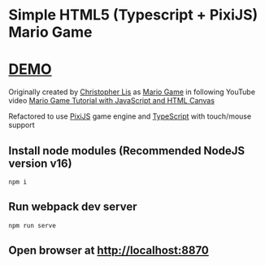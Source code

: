# Simple HTML5 (Typescript + PixiJS) Mario Game

# [DEMO](https://volodalexey.github.io/simple-html5-mario-game/)

Originally created by [Christopher Lis](https://github.com/christopher4lis) as [Mario Game](https://github.com/chriscourses/mario-game) in following YouTube video [Mario Game Tutorial with JavaScript and HTML Canvas](https://www.youtube.com/watch?v=4q2vvZn5aoo)

Refactored to use [PixiJS](https://pixijs.com/) game engine and [TypeScript](https://www.typescriptlang.org/) with touch/mouse support

## Install node modules (Recommended NodeJS version v16)

```
npm i
```

## Run webpack dev server

```
npm run serve
```

## Open browser at [http://localhost:8870](http://localhost:8870)

